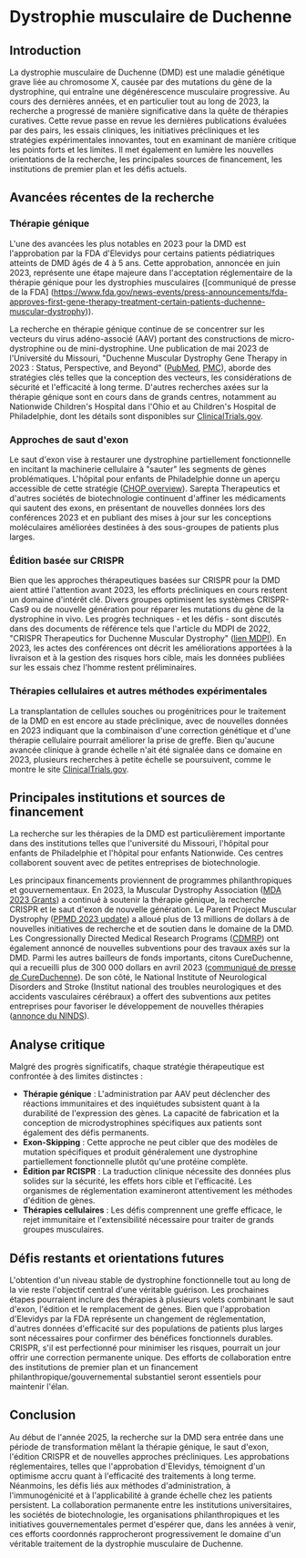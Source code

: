 # Dystrophie musculaire de Duchenne

## Introduction
La dystrophie musculaire de Duchenne (DMD) est une maladie génétique grave liée au chromosome X, causée par des mutations du gène de la dystrophine, qui entraîne une dégénérescence musculaire progressive. Au cours des dernières années, et en particulier tout au long de 2023, la recherche a progressé de manière significative dans la quête de thérapies curatives. Cette revue passe en revue les dernières publications évaluées par des pairs, les essais cliniques, les initiatives précliniques et les stratégies expérimentales innovantes, tout en examinant de manière critique les points forts et les limites. Il met également en lumière les nouvelles orientations de la recherche, les principales sources de financement, les institutions de premier plan et les défis actuels.

## Avancées récentes de la recherche

### Thérapie génique
L'une des avancées les plus notables en 2023 pour la DMD est l'approbation par la FDA d'Elevidys pour certains patients pédiatriques atteints de DMD âgés de 4 à 5 ans. Cette approbation, annoncée en juin 2023, représente une étape majeure dans l'acceptation réglementaire de la thérapie génique pour les dystrophies musculaires ([communiqué de presse de la FDA] (https://www.fda.gov/news-events/press-announcements/fda-approves-first-gene-therapy-treatment-certain-patients-duchenne-muscular-dystrophy)).

La recherche en thérapie génique continue de se concentrer sur les vecteurs du virus adéno-associé (AAV) portant des constructions de micro-dystrophine ou de mini-dystrophine. Une publication de mai 2023 de l'Université du Missouri, "Duchenne Muscular Dystrophy Gene Therapy in 2023 : Status, Perspective, and Beyond" ([PubMed](https://pubmed.ncbi.nlm.nih.gov/37219994/), [PMC](https://pmc.ncbi.nlm.nih.gov/articles/PMC10325806/)), aborde des stratégies clés telles que la conception des vecteurs, les considérations de sécurité et l'efficacité à long terme. D'autres recherches axées sur la thérapie génique sont en cours dans de grands centres, notamment au Nationwide Children's Hospital dans l'Ohio et au Children's Hospital de Philadelphie, dont les détails sont disponibles sur [ClinicalTrials.gov](https://clinicaltrials.gov/ct2/results?cond=Duchenne+Muscular+Dystrophy).

### Approches de saut d'exon
Le saut d'exon vise à restaurer une dystrophine partiellement fonctionnelle en incitant la machinerie cellulaire à "sauter" les segments de gènes problématiques. L'hôpital pour enfants de Philadelphie donne un aperçu accessible de cette stratégie ([CHOP overview](https://www.chop.edu/gene-therapy-duchenne-muscular-dystrophy)). Sarepta Therapeutics et d'autres sociétés de biotechnologie continuent d'affiner les médicaments qui sautent des exons, en présentant de nouvelles données lors des conférences 2023 et en publiant des mises à jour sur les conceptions moléculaires améliorées destinées à des sous-groupes de patients plus larges.

### Édition basée sur CRISPR
Bien que les approches thérapeutiques basées sur CRISPR pour la DMD aient attiré l'attention avant 2023, les efforts précliniques en cours restent un domaine d'intérêt clé. Divers groupes optimisent les systèmes CRISPR-Cas9 ou de nouvelle génération pour réparer les mutations du gène de la dystrophine in vivo. Les progrès techniques - et les défis - sont discutés dans des documents de référence tels que l'article du MDPI de 2022, "CRISPR Therapeutics for Duchenne Muscular Dystrophy" ([lien MDPI](https://www.mdpi.com/1422-0067/23/3/1832)). En 2023, les actes des conférences ont décrit les améliorations apportées à la livraison et à la gestion des risques hors cible, mais les données publiées sur les essais chez l'homme restent préliminaires.

### Thérapies cellulaires et autres méthodes expérimentales
La transplantation de cellules souches ou progénitrices pour le traitement de la DMD en est encore au stade préclinique, avec de nouvelles données en 2023 indiquant que la combinaison d'une correction génétique et d'une thérapie cellulaire pourrait améliorer la prise de greffe. Bien qu'aucune avancée clinique à grande échelle n'ait été signalée dans ce domaine en 2023, plusieurs recherches à petite échelle se poursuivent, comme le montre le site [ClinicalTrials.gov](https://clinicaltrials.gov/ct2/results?cond=Duchenne+Muscular+Dystrophy).

## Principales institutions et sources de financement
La recherche sur les thérapies de la DMD est particulièrement importante dans des institutions telles que l'université du Missouri, l'hôpital pour enfants de Philadelphie et l'hôpital pour enfants Nationwide. Ces centres collaborent souvent avec de petites entreprises de biotechnologie.

Les principaux financements proviennent de programmes philanthropiques et gouvernementaux. En 2023, la Muscular Dystrophy Association ([MDA 2023 Grants](https://www.mda.org/science/grants-at-a-glance/2023)) a continué à soutenir la thérapie génique, la recherche CRISPR et le saut d'exon de nouvelle génération. Le Parent Project Muscular Dystrophy ([PPMD 2023 update](https://www.parentprojectmd.org/spring-program-update-2023/)) a alloué plus de 13 millions de dollars à de nouvelles initiatives de recherche et de soutien dans le domaine de la DMD. Les Congressionally Directed Medical Research Programs ([CDMRP](https://cdmrp.health.mil/pubs/press/2023/23dmdrppreann)) ont également annoncé de nouvelles subventions pour des travaux axés sur la DMD. Parmi les autres bailleurs de fonds importants, citons CureDuchenne, qui a recueilli plus de 300 000 dollars en avril 2023 ([communiqué de presse de CureDuchenne](https://cureduchenne.org/press-release/14th-annual-champions-to-cureduchenne-raises-329000-to-fund-duchenne-muscular-dystrophy-research/)). De son côté, le National Institute of Neurological Disorders and Stroke (Institut national des troubles neurologiques et des accidents vasculaires cérébraux) a offert des subventions aux petites entreprises pour favoriser le développement de nouvelles thérapies ([annonce du NINDS](https://www.ninds.nih.gov/news-events/news/highlights-announcements/ninds-small-business-funding-leads-new-therapy-duchenne-muscular-dystrophy)).

## Analyse critique
Malgré des progrès significatifs, chaque stratégie thérapeutique est confrontée à des limites distinctes :
- **Thérapie génique** : L'administration par AAV peut déclencher des réactions immunitaires et des inquiétudes subsistent quant à la durabilité de l'expression des gènes. La capacité de fabrication et la conception de microdystrophines spécifiques aux patients sont également des défis permanents.
- **Exon-Skipping** : Cette approche ne peut cibler que des modèles de mutation spécifiques et produit généralement une dystrophine partiellement fonctionnelle plutôt qu'une protéine complète.
- **Édition par RCISPR** : La traduction clinique nécessite des données plus solides sur la sécurité, les effets hors cible et l'efficacité. Les organismes de réglementation examineront attentivement les méthodes d'édition de gènes.
- **Thérapies cellulaires** : Les défis comprennent une greffe efficace, le rejet immunitaire et l'extensibilité nécessaire pour traiter de grands groupes musculaires.

## Défis restants et orientations futures
L'obtention d'un niveau stable de dystrophine fonctionnelle tout au long de la vie reste l'objectif central d'une véritable guérison. Les prochaines étapes pourraient inclure des thérapies à plusieurs volets combinant le saut d'exon, l'édition et le remplacement de gènes. Bien que l'approbation d'Elevidys par la FDA représente un changement de réglementation, d'autres données d'efficacité sur des populations de patients plus larges sont nécessaires pour confirmer des bénéfices fonctionnels durables. CRISPR, s'il est perfectionné pour minimiser les risques, pourrait un jour offrir une correction permanente unique. Des efforts de collaboration entre des institutions de premier plan et un financement philanthropique/gouvernemental substantiel seront essentiels pour maintenir l'élan.

## Conclusion
Au début de l'année 2025, la recherche sur la DMD sera entrée dans une période de transformation mêlant la thérapie génique, le saut d'exon, l'édition CRISPR et de nouvelles approches précliniques. Les approbations réglementaires, telles que l'approbation d'Elevidys, témoignent d'un optimisme accru quant à l'efficacité des traitements à long terme. Néanmoins, les défis liés aux méthodes d'administration, à l'immunogénicité et à l'applicabilité à grande échelle chez les patients persistent. La collaboration permanente entre les institutions universitaires, les sociétés de biotechnologie, les organisations philanthropiques et les initiatives gouvernementales permet d'espérer que, dans les années à venir, ces efforts coordonnés rapprocheront progressivement le domaine d'un véritable traitement de la dystrophie musculaire de Duchenne.
